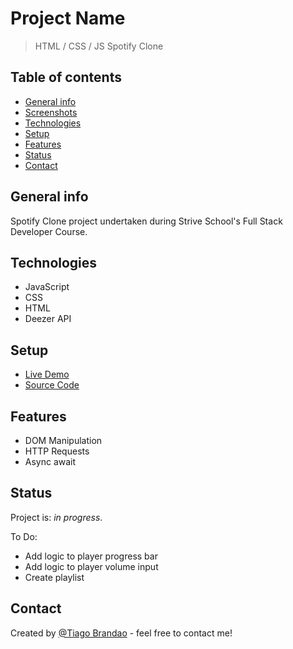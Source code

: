 # Project Name

> HTML / CSS / JS Spotify Clone

## Table of contents

- [General info](#general-info)
- [Screenshots](#screenshots)
- [Technologies](#technologies)
- [Setup](#setup)
- [Features](#features)
- [Status](#status)
- [Contact](#contact)

## General info

Spotify Clone project undertaken during Strive School's Full Stack Developer Course.

## Technologies

- JavaScript
- CSS
- HTML
- Deezer API

## Setup

- [Live Demo](https://brandaspt.github.io/M2BuildingWeek/)
- [Source Code](https://github.com/brandaspt/M2BuildingWeek)

## Features

- DOM Manipulation
- HTTP Requests
- Async await

## Status

Project is: _in progress_.

To Do:

- Add logic to player progress bar
- Add logic to player volume input
- Create playlist

## Contact

Created by [@Tiago Brandao](https://www.imtiago.world/) - feel free to contact me!
